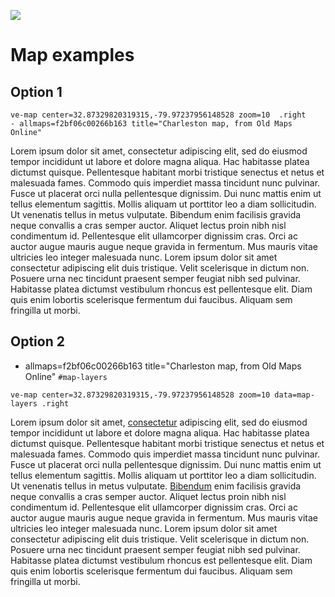 [![](https://v3.juncture-digital.org/images/wb.svg)](https://v3.juncture-digital.org/wb)

# Map examples

## Option 1

```
ve-map center=32.87329820319315,-79.97237956148528 zoom=10  .right
- allmaps=f2bf06c00266b163 title="Charleston map, from Old Maps Online"
```

Lorem ipsum dolor sit amet, consectetur adipiscing elit, sed do eiusmod tempor incididunt ut labore et dolore magna aliqua. Hac habitasse platea dictumst quisque. Pellentesque habitant morbi tristique senectus et netus et malesuada fames. Commodo quis imperdiet massa tincidunt nunc pulvinar. Fusce ut placerat orci nulla pellentesque dignissim. Dui nunc mattis enim ut tellus elementum sagittis. Mollis aliquam ut porttitor leo a diam sollicitudin. Ut venenatis tellus in metus vulputate. Bibendum enim facilisis gravida neque convallis a cras semper auctor. Aliquet lectus proin nibh nisl condimentum id. Pellentesque elit ullamcorper dignissim cras. Orci ac auctor augue mauris augue neque gravida in fermentum. Mus mauris vitae ultricies leo integer malesuada nunc. Lorem ipsum dolor sit amet consectetur adipiscing elit duis tristique. Velit scelerisque in dictum non. Posuere urna nec tincidunt praesent semper feugiat nibh sed pulvinar. Habitasse platea dictumst vestibulum rhoncus est pellentesque elit. Diam quis enim lobortis scelerisque fermentum dui faucibus. Aliquam sem fringilla ut morbi.

## Option 2

- allmaps=f2bf06c00266b163 title="Charleston map, from Old Maps Online"
`#map-layers`

`ve-map center=32.87329820319315,-79.97237956148528 zoom=10 data=map-layers .right`

Lorem ipsum dolor sit amet, [consectetur](flyto/32.82909,-79.95338,14) adipiscing elit, sed do eiusmod tempor incididunt ut labore et dolore magna aliqua. Hac habitasse platea dictumst quisque. Pellentesque habitant morbi tristique senectus et netus et malesuada fames. Commodo quis imperdiet massa tincidunt nunc pulvinar. Fusce ut placerat orci nulla pellentesque dignissim. Dui nunc mattis enim ut tellus elementum sagittis. Mollis aliquam ut porttitor leo a diam sollicitudin. Ut venenatis tellus in metus vulputate. [Bibendum](flyto/33.3089,-79.25839,11.76) enim facilisis gravida neque convallis a cras semper auctor. Aliquet lectus proin nibh nisl condimentum id. Pellentesque elit ullamcorper dignissim cras. Orci ac auctor augue mauris augue neque gravida in fermentum. Mus mauris vitae ultricies leo integer malesuada nunc. Lorem ipsum dolor sit amet consectetur adipiscing elit duis tristique. Velit scelerisque in dictum non. Posuere urna nec tincidunt praesent semper feugiat nibh sed pulvinar. Habitasse platea dictumst vestibulum rhoncus est pellentesque elit. Diam quis enim lobortis scelerisque fermentum dui faucibus. Aliquam sem fringilla ut morbi.
